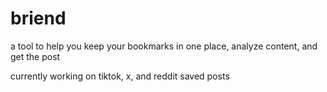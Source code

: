 # briend
a tool to help you keep your bookmarks in one place, analyze content, and get the post 

currently working on tiktok, x, and reddit saved posts
